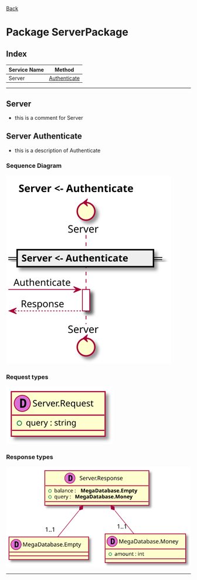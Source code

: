 
[Back](../README.md)
# Package ServerPackage

## Index
| Service Name | Method |
| - | - | 
| Server | [Authenticate](#Server-Authenticate) |]



---

## Server

- this is a comment for Server

## Server Authenticate

- this is a description of Authenticate

### Sequence Diagram
![alt text](ServerAuthenticate.svg)

### Request types

![alt text](ServerAuthenticatedata-model-parameter0.svg)


### Response types

![alt text](ServerAuthenticatedata-model-response0.svg)

---


